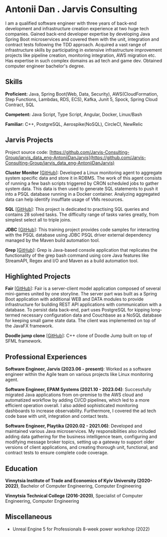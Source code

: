 # Antonii Dan . Jarvis Consulting

I am a qualified software engineer with three years of back-end development and infrastructure creation experience at two huge tech companies. Gained back-end developer expertise by developing Java Spring Boot microservices and covered them with the unit, integration and contract tests following the TDD approach. Acquired a vast range of infrastructure skills by participating in extensive infrastructure improvement projects like pipeline creation, monitoring integration, AWS migration etc. Has expertise in such complex domains as ad tech and game dev. Obtained computer engineer bachelor's degree.

## Skills

**Proficient:** Java, Spring Boot(Web, Data, Security), AWS(CloudFormation, Step Functions, Lambdas, RDS, ECS), Kafka, Junit 5, Spock, Spring Cloud Contract, SQL

**Competent:** Java Script, Type Script, Angular, Docker, Linux/Bash

**Familiar:** C++, PostgreSQL, Aerospike(NoSQL), CircleCI, NewRelic

## Jarvis Projects

Project source code: [https://github.com/Jarvis-Consulting-Group/jarvis_data_eng-AntoniiDanJarvis](https://github.com/Jarvis-Consulting-Group/jarvis_data_eng-AntoniiDanJarvis)


**Cluster Monitor** [[GitHub](https://github.com/Jarvis-Consulting-Group/jarvis_data_eng-AntoniiDanJarvis/tree/master/linux_sql)]: Developed a Linux monitoring agent to aggregate system specific data and store it in RDBMS. The work of this agent consists of running a few bash scripts triggered by CRON scheduled jobs to gather system data. This data is then used to generate SQL statements to push it into a PSQL database running in a Docker container. Analyzing aggregated data can help identify insufflate usage of VMs resources.

**SQL** [[GitHub](https://github.com/Jarvis-Consulting-Group/jarvis_data_eng-AntoniiDanJarvis/tree/master/sql)]: This project is dedicated to practising SQL queries and contains 28 solved tasks. The difficulty range of tasks varies greatly, from simplest select all to triple joins.

**JDBC** [[GitHub](https://github.com/Jarvis-Consulting-Group/jarvis_data_eng-AntoniiDanJarvis/tree/mastercore_java/jdbc)]: This training project provides code samples for interacting with the PSQL database using JDBC PSQL driver external dependency managed by the Maven build automation tool.

**Grep** [[GitHub](https://github.com/Jarvis-Consulting-Group/jarvis_data_eng-AntoniiDanJarvis/tree/mastercore_java/grep)]: Grep is Java-based console application that replicates the functionality of the grep bash command using core Java features like StreamAPI, Regex and I/O and Maven as a build automation tool.


## Highlighted Projects
**Fair** [[GitHub](https://github.com/KaJLaZ/Fair-Server)]: Fair is a server-client model application composed of several mini-games united by one storyline. The server part was built as a Spring Boot application with additional WEB and DATA modules to provide infrastructure for building REST API applications with communication with a database. To persist data back-end, part uses PostgreSQL for kipping long-termed necessary configuration data and Couchbase as a NoSQL database for keeping small game state data. The client was implemented on top of the JavaFX framework.

**Doodle jump clone** [[GitHub](https://github.com/KaJLaZ/DoodleJump)]: C++ clone of Doodle Jump built on top of SFML framework.


## Professional Experiences

**Software Engineer, Jarvis (2023.06 - present)**: Worked as a software engineer within the Agile team on various projects like Linux monitoring agent.

**Software Engineer, EPAM Systems (2021.10 - 2023.04)**: Successfully migrated Java applications from on-premise to the AWS cloud and automatized workflow by adding CI/CD pipelines, which led to a more efficient operation overall. I also added sophisticated monitoring dashboards to increase observability. Furthermore, I covered the ad tech code base with unit, integration and contact tests.

**Software Engineer, Playtika (2020.02 - 2021.06)**: Developed and maintained various Java microservices. My responsibilities also included adding data gathering for the business intelligence team, configuring and modifying message broker topics, setting up a gateway to support older versions of client applications, and creating thorough unit, functional, and contract tests to ensure complete code coverage.


## Education
**Vinnytsia Institute of Trade and Economics of Kyiv University (2020-2022)**, Bachelor of Computer Engineering, Computer Engineering

**Vinnytsia Technical College (2016-2020)**, Specialist of Computer Engineering, Computer Engineering


## Miscellaneous
- Unreal Engine 5 for Professionals 8-week power workshop (2022)